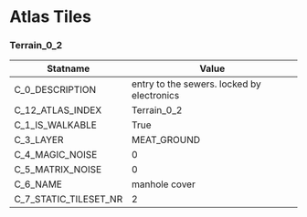 

# Atlas Tiles





### Terrain_0_2
| Statname | Value | 
|  --  |  --  | 
| C_0_DESCRIPTION | entry to the sewers. locked by electronics | 
| C_12_ATLAS_INDEX | Terrain_0_2 | 
| C_1_IS_WALKABLE | True | 
| C_3_LAYER | MEAT_GROUND | 
| C_4_MAGIC_NOISE | 0 | 
| C_5_MATRIX_NOISE | 0 | 
| C_6_NAME | manhole cover | 
| C_7_STATIC_TILESET_NR | 2 | 


